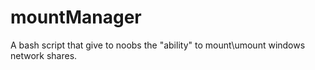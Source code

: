 mountManager
============

A bash script that give to noobs the "ability" to mount\umount windows network shares.
